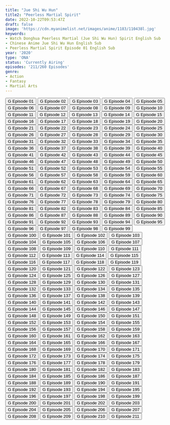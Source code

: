 ```yaml
---
title: "Jue Shi Wu Hun"
title2: "Peerless Martial Spirit"
date: 2022-10-22T09:53:47Z
draft: false
image: 'https://cdn.myanimelist.net/images/anime/1183/110438l.jpg'
keywords:
- Watch Donghua Peerless Martial (Jue Shi Wu Hun) Spirit English Sub
- Chinese Anime Jue Shi Wu Hun English Sub
- Peerless Martial Spirit Episode 01 English Sub
year: '2020'
type: 'ONA'
status: 'Currently Airing'
episodes: '211/260 Episodes'
genre:
- Action
- Fantasy
- Martial Arts
---
```


<div class="d-g gg-5 gtc-r ai-c">
<button onclick="window.open('?gog=peerless-martial-spirit-episode-1','_blank')">G Episode 01</button>
<button onclick="window.open('?gog=peerless-martial-spirit-episode-2','_blank')">G Episode 02</button>
<button onclick="window.open('?gog=peerless-martial-spirit-episode-3','_blank')">G Episode 03</button>
<button onclick="window.open('?gog=peerless-martial-spirit-episode-4','_blank')">G Episode 04</button>
<button onclick="window.open('?gog=peerless-martial-spirit-episode-5','_blank')">G Episode 05</button>
<button onclick="window.open('?gog=peerless-martial-spirit-episode-6','_blank')">G Episode 06</button>
<button onclick="window.open('?gog=peerless-martial-spirit-episode-7','_blank')">G Episode 07</button>
<button onclick="window.open('?gog=peerless-martial-spirit-episode-8','_blank')">G Episode 08</button>
<button onclick="window.open('?gog=peerless-martial-spirit-episode-9','_blank')">G Episode 09</button>
<button onclick="window.open('?gog=peerless-martial-spirit-episode-10','_blank')">G Episode 10</button>
<button onclick="window.open('?gog=peerless-martial-spirit-episode-11','_blank')">G Episode 11</button>
<button onclick="window.open('?gog=peerless-martial-spirit-episode-12','_blank')">G Episode 12</button>
<button onclick="window.open('?gog=peerless-martial-spirit-episode-13','_blank')">G Episode 13</button>
<button onclick="window.open('?gog=peerless-martial-spirit-episode-14','_blank')">G Episode 14</button>
<button onclick="window.open('?gog=peerless-martial-spirit-episode-15','_blank')">G Episode 15</button>
<button onclick="window.open('?gog=peerless-martial-spirit-episode-16','_blank')">G Episode 16</button>
<button onclick="window.open('?gog=peerless-martial-spirit-episode-17','_blank')">G Episode 17</button>
<button onclick="window.open('?gog=peerless-martial-spirit-episode-18','_blank')">G Episode 18</button>
<button onclick="window.open('?gog=peerless-martial-spirit-episode-19','_blank')">G Episode 19</button>
<button onclick="window.open('?gog=peerless-martial-spirit-episode-20','_blank')">G Episode 20</button>
<button onclick="window.open('?gog=peerless-martial-spirit-episode-21','_blank')">G Episode 21</button>
<button onclick="window.open('?gog=peerless-martial-spirit-episode-22','_blank')">G Episode 22</button>
<button onclick="window.open('?gog=peerless-martial-spirit-episode-23','_blank')">G Episode 23</button>
<button onclick="window.open('?gog=peerless-martial-spirit-episode-24','_blank')">G Episode 24</button>
<button onclick="window.open('?gog=peerless-martial-spirit-episode-25','_blank')">G Episode 25</button>
<button onclick="window.open('?gog=peerless-martial-spirit-episode-26','_blank')">G Episode 26</button>
<button onclick="window.open('?gog=peerless-martial-spirit-episode-27','_blank')">G Episode 27</button>
<button onclick="window.open('?gog=peerless-martial-spirit-episode-28','_blank')">G Episode 28</button>
<button onclick="window.open('?gog=peerless-martial-spirit-episode-29','_blank')">G Episode 29</button>
<button onclick="window.open('?gog=peerless-martial-spirit-episode-30','_blank')">G Episode 30</button>
<button onclick="window.open('?gog=peerless-martial-spirit-episode-31','_blank')">G Episode 31</button>
<button onclick="window.open('?gog=peerless-martial-spirit-episode-32','_blank')">G Episode 32</button>
<button onclick="window.open('?gog=peerless-martial-spirit-episode-33','_blank')">G Episode 33</button>
<button onclick="window.open('?gog=peerless-martial-spirit-episode-34','_blank')">G Episode 34</button>
<button onclick="window.open('?gog=peerless-martial-spirit-episode-35','_blank')">G Episode 35</button>
<button onclick="window.open('?gog=peerless-martial-spirit-episode-36','_blank')">G Episode 36</button>
<button onclick="window.open('?gog=peerless-martial-spirit-episode-37','_blank')">G Episode 37</button>
<button onclick="window.open('?gog=peerless-martial-spirit-episode-38','_blank')">G Episode 38</button>
<button onclick="window.open('?gog=peerless-martial-spirit-episode-39','_blank')">G Episode 39</button>
<button onclick="window.open('?gog=peerless-martial-spirit-episode-40','_blank')">G Episode 40</button>
<button onclick="window.open('?gog=peerless-martial-spirit-episode-41','_blank')">G Episode 41</button>
<button onclick="window.open('?gog=peerless-martial-spirit-episode-42','_blank')">G Episode 42</button>
<button onclick="window.open('?gog=peerless-martial-spirit-episode-43','_blank')">G Episode 43</button>
<button onclick="window.open('?gog=peerless-martial-spirit-episode-44','_blank')">G Episode 44</button>
<button onclick="window.open('?gog=peerless-martial-spirit-episode-45','_blank')">G Episode 45</button>
<button onclick="window.open('?gog=peerless-martial-spirit-episode-46','_blank')">G Episode 46</button>
<button onclick="window.open('?gog=peerless-martial-spirit-episode-47','_blank')">G Episode 47</button>
<button onclick="window.open('?gog=peerless-martial-spirit-episode-48','_blank')">G Episode 48</button>
<button onclick="window.open('?gog=peerless-martial-spirit-episode-49','_blank')">G Episode 49</button>
<button onclick="window.open('?gog=peerless-martial-spirit-episode-50','_blank')">G Episode 50</button>
<button onclick="window.open('?gog=peerless-martial-spirit-episode-51','_blank')">G Episode 51</button>
<button onclick="window.open('?gog=peerless-martial-spirit-episode-52','_blank')">G Episode 52</button>
<button onclick="window.open('?gog=peerless-martial-spirit-episode-53','_blank')">G Episode 53</button>
<button onclick="window.open('?gog=peerless-martial-spirit-episode-54','_blank')">G Episode 54</button>
<button onclick="window.open('?gog=peerless-martial-spirit-episode-55','_blank')">G Episode 55</button>
<button onclick="window.open('?gog=peerless-martial-spirit-episode-56','_blank')">G Episode 56</button>
<button onclick="window.open('?gog=peerless-martial-spirit-episode-57','_blank')">G Episode 57</button>
<button onclick="window.open('?gog=peerless-martial-spirit-episode-58','_blank')">G Episode 58</button>
<button onclick="window.open('?gog=peerless-martial-spirit-episode-59','_blank')">G Episode 59</button>
<button onclick="window.open('?gog=peerless-martial-spirit-episode-60','_blank')">G Episode 60</button>
<button onclick="window.open('?gog=peerless-martial-spirit-episode-61','_blank')">G Episode 61</button>
<button onclick="window.open('?gog=peerless-martial-spirit-episode-62','_blank')">G Episode 62</button>
<button onclick="window.open('?gog=peerless-martial-spirit-episode-63','_blank')">G Episode 63</button>
<button onclick="window.open('?gog=peerless-martial-spirit-episode-64','_blank')">G Episode 64</button>
<button onclick="window.open('?gog=peerless-martial-spirit-episode-65','_blank')">G Episode 65</button>
<button onclick="window.open('?gog=peerless-martial-spirit-episode-66','_blank')">G Episode 66</button>
<button onclick="window.open('?gog=peerless-martial-spirit-episode-67','_blank')">G Episode 67</button>
<button onclick="window.open('?gog=peerless-martial-spirit-episode-68','_blank')">G Episode 68</button>
<button onclick="window.open('?gog=peerless-martial-spirit-episode-69','_blank')">G Episode 69</button>
<button onclick="window.open('?gog=peerless-martial-spirit-episode-70','_blank')">G Episode 70</button>
<button onclick="window.open('?gog=peerless-martial-spirit-episode-71','_blank')">G Episode 71</button>
<button onclick="window.open('?gog=peerless-martial-spirit-episode-72','_blank')">G Episode 72</button>
<button onclick="window.open('?gog=peerless-martial-spirit-episode-73','_blank')">G Episode 73</button>
<button onclick="window.open('?gog=peerless-martial-spirit-episode-74','_blank')">G Episode 74</button>
<button onclick="window.open('?gog=peerless-martial-spirit-episode-75','_blank')">G Episode 75</button>
<button onclick="window.open('?gog=peerless-martial-spirit-episode-76','_blank')">G Episode 76</button>
<button onclick="window.open('?gog=peerless-martial-spirit-episode-77','_blank')">G Episode 77</button>
<button onclick="window.open('?gog=peerless-martial-spirit-episode-78','_blank')">G Episode 78</button>
<button onclick="window.open('?gog=peerless-martial-spirit-episode-79','_blank')">G Episode 79</button>
<button onclick="window.open('?gog=peerless-martial-spirit-episode-80','_blank')">G Episode 80</button>
<button onclick="window.open('?gog=peerless-martial-spirit-episode-81','_blank')">G Episode 81</button>
<button onclick="window.open('?gog=peerless-martial-spirit-episode-82','_blank')">G Episode 82</button>
<button onclick="window.open('?gog=peerless-martial-spirit-episode-83','_blank')">G Episode 83</button>
<button onclick="window.open('?gog=peerless-martial-spirit-episode-84','_blank')">G Episode 84</button>
<button onclick="window.open('?gog=peerless-martial-spirit-episode-85','_blank')">G Episode 85</button>
<button onclick="window.open('?gog=peerless-martial-spirit-episode-86','_blank')">G Episode 86</button>
<button onclick="window.open('?gog=peerless-martial-spirit-episode-87','_blank')">G Episode 87</button>
<button onclick="window.open('?gog=peerless-martial-spirit-episode-88','_blank')">G Episode 88</button>
<button onclick="window.open('?gog=peerless-martial-spirit-episode-89','_blank')">G Episode 89</button>
<button onclick="window.open('?gog=peerless-martial-spirit-episode-90','_blank')">G Episode 90</button>
<button onclick="window.open('?gog=peerless-martial-spirit-episode-91','_blank')">G Episode 91</button>
<button onclick="window.open('?gog=peerless-martial-spirit-episode-92','_blank')">G Episode 92</button>
<button onclick="window.open('?gog=peerless-martial-spirit-episode-93','_blank')">G Episode 93</button>
<button onclick="window.open('?gog=peerless-martial-spirit-episode-94','_blank')">G Episode 94</button>
<button onclick="window.open('?gog=peerless-martial-spirit-episode-95','_blank')">G Episode 95</button>
<button onclick="window.open('?gog=peerless-martial-spirit-episode-96','_blank')">G Episode 96</button>
<button onclick="window.open('?gog=peerless-martial-spirit-episode-97','_blank')">G Episode 97</button>
<button onclick="window.open('?gog=peerless-martial-spirit-episode-98','_blank')">G Episode 98</button>
<button onclick="window.open('?gog=peerless-martial-spirit-episode-99','_blank')">G Episode 99</button>
<button onclick="window.open('?gog=peerless-martial-spirit-episode-100','_blank')">G Episode 100</button>
<button onclick="window.open('?gog=peerless-martial-spirit-episode-101','_blank')">G Episode 101</button>
<button onclick="window.open('?gog=peerless-martial-spirit-episode-102','_blank')">G Episode 102</button>
<button onclick="window.open('?gog=peerless-martial-spirit-episode-103','_blank')">G Episode 103</button>
<button onclick="window.open('?gog=peerless-martial-spirit-episode-104','_blank')">G Episode 104</button>
<button onclick="window.open('?gog=peerless-martial-spirit-episode-105','_blank')">G Episode 105</button>
<button onclick="window.open('?gog=peerless-martial-spirit-episode-106','_blank')">G Episode 106</button>
<button onclick="window.open('?gog=peerless-martial-spirit-episode-107','_blank')">G Episode 107</button>
<button onclick="window.open('?gog=peerless-martial-spirit-episode-108','_blank')">G Episode 108</button>
<button onclick="window.open('?gog=peerless-martial-spirit-episode-109','_blank')">G Episode 109</button>
<button onclick="window.open('?gog=peerless-martial-spirit-episode-110','_blank')">G Episode 110</button>
<button onclick="window.open('?gog=peerless-martial-spirit-episode-111','_blank')">G Episode 111</button>
<button onclick="window.open('?gog=peerless-martial-spirit-episode-112','_blank')">G Episode 112</button>
<button onclick="window.open('?gog=peerless-martial-spirit-episode-113','_blank')">G Episode 113</button>
<button onclick="window.open('?gog=peerless-martial-spirit-episode-114','_blank')">G Episode 114</button>
<button onclick="window.open('?gog=peerless-martial-spirit-episode-115','_blank')">G Episode 115</button>
<button onclick="window.open('?gog=peerless-martial-spirit-episode-116','_blank')">G Episode 116</button>
<button onclick="window.open('?gog=peerless-martial-spirit-episode-117','_blank')">G Episode 117</button>
<button onclick="window.open('?gog=peerless-martial-spirit-episode-118','_blank')">G Episode 118</button>
<button onclick="window.open('?gog=peerless-martial-spirit-episode-119','_blank')">G Episode 119</button>
<button onclick="window.open('?gog=peerless-martial-spirit-episode-120','_blank')">G Episode 120</button>
<button onclick="window.open('?gog=peerless-martial-spirit-episode-121','_blank')">G Episode 121</button>
<button onclick="window.open('?gog=peerless-martial-spirit-episode-122','_blank')">G Episode 122</button>
<button onclick="window.open('?gog=peerless-martial-spirit-episode-123','_blank')">G Episode 123</button>
<button onclick="window.open('?gog=peerless-martial-spirit-episode-124','_blank')">G Episode 124</button>
<button onclick="window.open('?gog=peerless-martial-spirit-episode-125','_blank')">G Episode 125</button>
<button onclick="window.open('?gog=peerless-martial-spirit-episode-126','_blank')">G Episode 126</button>
<button onclick="window.open('?gog=peerless-martial-spirit-episode-127','_blank')">G Episode 127</button>
<button onclick="window.open('?gog=peerless-martial-spirit-episode-128','_blank')">G Episode 128</button>
<button onclick="window.open('?gog=peerless-martial-spirit-episode-129','_blank')">G Episode 129</button>
<button onclick="window.open('?gog=peerless-martial-spirit-episode-130','_blank')">G Episode 130</button>
<button onclick="window.open('?gog=peerless-martial-spirit-episode-131','_blank')">G Episode 131</button>
<button onclick="window.open('?gog=peerless-martial-spirit-episode-132','_blank')">G Episode 132</button>
<button onclick="window.open('?gog=peerless-martial-spirit-episode-133','_blank')">G Episode 133</button>
<button onclick="window.open('?gog=peerless-martial-spirit-episode-134','_blank')">G Episode 134</button>
<button onclick="window.open('?gog=peerless-martial-spirit-episode-135','_blank')">G Episode 135</button>
<button onclick="window.open('?gog=peerless-martial-spirit-episode-136','_blank')">G Episode 136</button>
<button onclick="window.open('?gog=peerless-martial-spirit-episode-137','_blank')">G Episode 137</button>
<button onclick="window.open('?gog=peerless-martial-spirit-episode-138','_blank')">G Episode 138</button>
<button onclick="window.open('?gog=peerless-martial-spirit-episode-139','_blank')">G Episode 139</button>
<button onclick="window.open('?gog=peerless-martial-spirit-episode-140','_blank')">G Episode 140</button>
<button onclick="window.open('?gog=peerless-martial-spirit-episode-141','_blank')">G Episode 141</button>
<button onclick="window.open('?gog=peerless-martial-spirit-episode-142','_blank')">G Episode 142</button>
<button onclick="window.open('?gog=peerless-martial-spirit-episode-143','_blank')">G Episode 143</button>
<button onclick="window.open('?gog=peerless-martial-spirit-episode-144','_blank')">G Episode 144</button>
<button onclick="window.open('?gog=peerless-martial-spirit-episode-145','_blank')">G Episode 145</button>
<button onclick="window.open('?gog=peerless-martial-spirit-episode-146','_blank')">G Episode 146</button>
<button onclick="window.open('?gog=peerless-martial-spirit-episode-147','_blank')">G Episode 147</button>
<button onclick="window.open('?gog=peerless-martial-spirit-episode-148','_blank')">G Episode 148</button>
<button onclick="window.open('?gog=peerless-martial-spirit-episode-149','_blank')">G Episode 149</button>
<button onclick="window.open('?gog=peerless-martial-spirit-episode-150','_blank')">G Episode 150</button>
<button onclick="window.open('?gog=peerless-martial-spirit-episode-151','_blank')">G Episode 151</button>
<button onclick="window.open('?gog=peerless-martial-spirit-episode-152','_blank')">G Episode 152</button>
<button onclick="window.open('?gog=peerless-martial-spirit-episode-153','_blank')">G Episode 153</button>
<button onclick="window.open('?gog=peerless-martial-spirit-episode-154','_blank')">G Episode 154</button>
<button onclick="window.open('?gog=peerless-martial-spirit-episode-155','_blank')">G Episode 155</button>
<button onclick="window.open('?gog=peerless-martial-spirit-episode-156','_blank')">G Episode 156</button>
<button onclick="window.open('?gog=peerless-martial-spirit-episode-157','_blank')">G Episode 157</button>
<button onclick="window.open('?gog=peerless-martial-spirit-episode-158','_blank')">G Episode 158</button>
<button onclick="window.open('?gog=peerless-martial-spirit-episode-159','_blank')">G Episode 159</button>
<button onclick="window.open('?gog=peerless-martial-spirit-episode-160','_blank')">G Episode 160</button>
<button onclick="window.open('?gog=peerless-martial-spirit-episode-161','_blank')">G Episode 161</button>
<button onclick="window.open('?gog=peerless-martial-spirit-episode-162','_blank')">G Episode 162</button>
<button onclick="window.open('?gog=peerless-martial-spirit-episode-163','_blank')">G Episode 163</button>
<button onclick="window.open('?gog=peerless-martial-spirit-episode-164','_blank')">G Episode 164</button>
<button onclick="window.open('?gog=peerless-martial-spirit-episode-165','_blank')">G Episode 165</button>
<button onclick="window.open('?gog=peerless-martial-spirit-episode-166','_blank')">G Episode 166</button>
<button onclick="window.open('?gog=peerless-martial-spirit-episode-167','_blank')">G Episode 167</button>
<button onclick="window.open('?gog=peerless-martial-spirit-episode-168','_blank')">G Episode 168</button>
<button onclick="window.open('?gog=peerless-martial-spirit-episode-169','_blank')">G Episode 169</button>
<button onclick="window.open('?gog=peerless-martial-spirit-episode-170','_blank')">G Episode 170</button>
<button onclick="window.open('?gog=peerless-martial-spirit-episode-171','_blank')">G Episode 171</button>
<button onclick="window.open('?gog=peerless-martial-spirit-episode-172','_blank')">G Episode 172</button>
<button onclick="window.open('?gog=peerless-martial-spirit-episode-173','_blank')">G Episode 173</button>
<button onclick="window.open('?gog=peerless-martial-spirit-episode-174','_blank')">G Episode 174</button>
<button onclick="window.open('?gog=peerless-martial-spirit-episode-175','_blank')">G Episode 175</button>
<button onclick="window.open('?gog=peerless-martial-spirit-episode-176','_blank')">G Episode 176</button>
<button onclick="window.open('?gog=peerless-martial-spirit-episode-177','_blank')">G Episode 177</button>
<button onclick="window.open('?gog=peerless-martial-spirit-episode-178','_blank')">G Episode 178</button>
<button onclick="window.open('?gog=peerless-martial-spirit-episode-179','_blank')">G Episode 179</button>
<button onclick="window.open('?gog=peerless-martial-spirit-episode-180','_blank')">G Episode 180</button>
<button onclick="window.open('?gog=peerless-martial-spirit-episode-181','_blank')">G Episode 181</button>
<button onclick="window.open('?gog=peerless-martial-spirit-episode-182','_blank')">G Episode 182</button>
<button onclick="window.open('?gog=peerless-martial-spirit-episode-183','_blank')">G Episode 183</button>
<button onclick="window.open('?gog=peerless-martial-spirit-episode-184','_blank')">G Episode 184</button>
<button onclick="window.open('?gog=peerless-martial-spirit-episode-185','_blank')">G Episode 185</button>
<button onclick="window.open('?gog=peerless-martial-spirit-episode-186','_blank')">G Episode 186</button>
<button onclick="window.open('?gog=peerless-martial-spirit-episode-187','_blank')">G Episode 187</button>
<button onclick="window.open('?gog=peerless-martial-spirit-episode-188','_blank')">G Episode 188</button>
<button onclick="window.open('?gog=peerless-martial-spirit-episode-189','_blank')">G Episode 189</button>
<button onclick="window.open('?gog=peerless-martial-spirit-episode-190','_blank')">G Episode 190</button>
<button onclick="window.open('?gog=peerless-martial-spirit-episode-191','_blank')">G Episode 191</button>
<button onclick="window.open('?gog=peerless-martial-spirit-episode-192','_blank')">G Episode 192</button>
<button onclick="window.open('?gog=peerless-martial-spirit-episode-193','_blank')">G Episode 193</button>
<button onclick="window.open('?gog=peerless-martial-spirit-episode-194','_blank')">G Episode 194</button>
<button onclick="window.open('?gog=peerless-martial-spirit-episode-195','_blank')">G Episode 195</button>
<button onclick="window.open('?gog=peerless-martial-spirit-episode-196','_blank')">G Episode 196</button>
<button onclick="window.open('?gog=peerless-martial-spirit-episode-197','_blank')">G Episode 197</button>
<button onclick="window.open('?gog=peerless-martial-spirit-episode-198','_blank')">G Episode 198</button>
<button onclick="window.open('?gog=peerless-martial-spirit-episode-199','_blank')">G Episode 199</button>
<button onclick="window.open('?gog=peerless-martial-spirit-episode-200','_blank')">G Episode 200</button>
<button onclick="window.open('?gog=peerless-martial-spirit-episode-201','_blank')">G Episode 201</button>
<button onclick="window.open('?gog=peerless-martial-spirit-episode-202','_blank')">G Episode 202</button>
<button onclick="window.open('?gog=peerless-martial-spirit-episode-203','_blank')">G Episode 203</button>
<button onclick="window.open('?gog=peerless-martial-spirit-episode-204','_blank')">G Episode 204</button>
<button onclick="window.open('?gog=peerless-martial-spirit-episode-205','_blank')">G Episode 205</button>
<button onclick="window.open('?gog=peerless-martial-spirit-episode-206','_blank')">G Episode 206</button>
<button onclick="window.open('?gog=peerless-martial-spirit-episode-207','_blank')">G Episode 207</button>
<button onclick="window.open('?gog=peerless-martial-spirit-episode-208','_blank')">G Episode 208</button>
<button onclick="window.open('?gog=peerless-martial-spirit-episode-209','_blank')">G Episode 209</button>
<button onclick="window.open('?gog=peerless-martial-spirit-episode-210','_blank')">G Episode 210</button>
<button onclick="window.open('?gog=peerless-martial-spirit-episode-211','_blank')">G Episode 211</button>
</div>